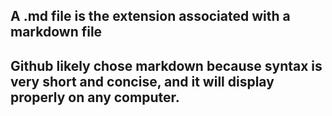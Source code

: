 ## A .md file is the extension associated with a markdown file

## Github likely chose markdown because syntax is very short and concise, and it will display properly on any computer.

